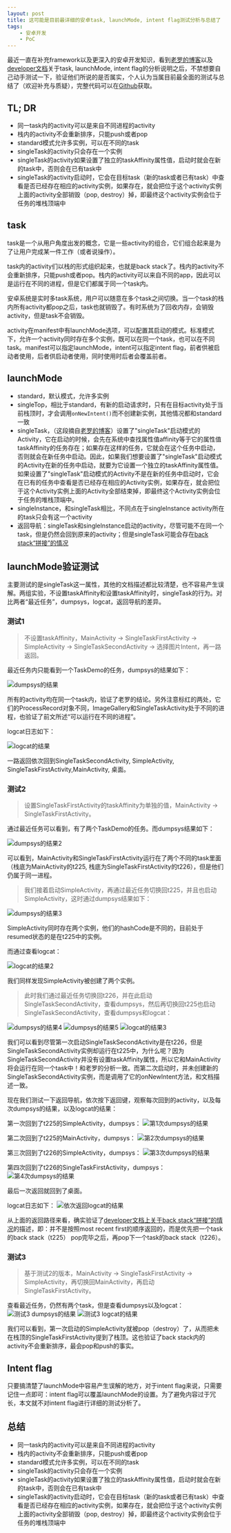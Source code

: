 ```yaml
---
layout: post
title: 这可能是目前最详细的安卓task, launchMode, intent flag测试分析与总结了
tags:
    - 安卓开发
    - PoC
---
```


最近一直在补充framework以及更深入的安卓开发知识，看到[老罗的博客](http://blog.csdn.net/luoshengyang/article/details/6714543)以及[developer文档](http://developer.android.com/guide/components/tasks-and-back-stack.html)关于task, launchMode, intent flag的分析说明之后，不禁想要自己动手测试一下，验证他们所说的是否属实，个人认为当属目前最全面的测试与总结了（欢迎补充与质疑），完整代码可以在[Github](https://github.com/Piasy/AndroidPlayground/blob/master/showcase/TaskDemo)获取。

## TL; DR
+ 同一task内的activity可以是来自不同进程的activity
+ 栈内的activity不会重新排序，只能push或者pop
+ standard模式允许多实例，可以在不同的task
+ singleTask的activity只会存在一个实例
+ singleTask的activity如果设置了独立的taskAffinity属性值，启动时就会在新的task中，否则会在已有task中
+ singleTask的activity启动时，它会在目标task（新的task或者已有task）中查看是否已经存在相应的activity实例，如果存在，就会把位于这个activity实例上面的activity全部销毁（pop, destroy）掉，即最终这个activity实例会位于任务的堆栈顶端中

## task
task是一个从用户角度出发的概念，它是一些activity的组合，它们组合起来是为了让用户完成某一件工作（或者说操作）。

task内的activity们以栈的形式组织起来，也就是back stack了。栈内的activity不会重新排序，只能push或者pop。栈内的activity可以来自不同的app，因此可以是运行在不同的进程，但是它们都属于同一个task内。

安卓系统是实时多task系统，用户可以随意在多个task之间切换。当一个task的栈内所有activity都pop之后，task也就销毁了。有时系统为了回收内存，会销毁activity，但是task不会销毁。

activity在manifest中有launchMode选项，可以配置其启动的模式。标准模式下，允许一个activity同时存在多个实例，既可以在同一个task，也可以在不同task。manifest可以指定launchMode，intent可以指定intent flag，前者供被启动者使用，后者供启动者使用，同时使用时后者会覆盖前者。

## launchMode

+ standard，默认模式，允许多实例
+ singleTop，相比于standard，有新的启动请求时，只有在目标activity处于当前栈顶时，才会调用`onNewIntent()`而不创建新实例，其他情况都和standard一致
+ singleTask，（这段摘自[老罗的博客](http://blog.csdn.net/luoshengyang/article/details/6714543)）设置了"singleTask"启动模式的Activity，它在启动的时候，会先在系统中查找属性值affinity等于它的属性值taskAffinity的任务存在；如果存在这样的任务，它就会在这个任务中启动，否则就会在新任务中启动。因此，如果我们想要设置了"singleTask"启动模式的Activity在新的任务中启动，就要为它设置一个独立的taskAffinity属性值。如果设置了"singleTask"启动模式的Activity不是在新的任务中启动时，它会在已有的任务中查看是否已经存在相应的Activity实例，如果存在，就会把位于这个Activity实例上面的Activity全部结束掉，即最终这个Activity实例会位于任务的堆栈顶端中。
+ singleInstance，和singleTask相比，不同点在于singleInstance activity所在的task只会有这一个activity
+ 返回导航：singleTask和singleInstance启动的activity，尽管可能不在同一个task，但是仍然会回到原来的activity；但是singleTask可能会存在[back stack“拼接”的情况](http://developer.android.com/images/fundamentals/diagram_backstack_singletask_multiactivity.png)

## launchMode验证测试
主要测试的是singleTask这一属性，其他的文档描述都比较清楚，也不容易产生误解。两组实验，不设置taskAffinity和设置taskAffinity时，singleTask的行为。对比两者“最近任务”，dumpsys，logcat，返回导航的差异。

### 测试1

> 不设置taskAffinity，MainActivity -> SingleTaskFirstActivity -> SimpleActivity -> SingleTaskSecondActivity -> 选择图片Intent，再一路返回。

最近任务内只能看到一个TaskDemo的任务，dumpsys的结果如下：

<img src="/img/201603/test_result_no_task_affinity_dumpsys.jpg" alt="dumpsys的结果">

所有的activity均在同一个task内，验证了老罗的结论。另外注意标红的两处，它们的ProcessRecord对象不同，ImageGallery和SingleTaskActivity处于不同的进程，也验证了前文所述“可以运行在不同的进程”。

logcat日志如下：

<img src="/img/201603/test_result_no_task_affinity_logcat.png" alt="logcat的结果">

一路返回依次回到SingleTaskSecondActivity, SimpleActivity, SingleTaskFirstActivity,MainActivity, 桌面。 

### 测试2

> 设置SingleTaskFirstActivity的taskAffinity为单独的值，MainActivity -> SingleTaskFirstActivity。

通过最近任务可以看到，有了两个TaskDemo的任务。而dumpsys结果如下：

<img src="/img/201603/test_result_task_affinity_dumpsys.jpg" alt="dumpsys的结果2">

可以看到，MainActivity和SingleTaskFirstActivity运行在了两个不同的task里面（栈底为MainActivity的t225, 栈底为SingleTaskFirstActivity的t226），但是他们仍属于同一进程。

> 我们接着启动SimpleActivity，再通过最近任务切换回t225，并且也启动SimpleActivity，这时通过dumpsys结果如下：

<img src="/img/201603/test_result_multiple_instance_dumpsys.jpg" alt="dumpsys的结果3">

SimpleActivity同时存在两个实例，他们的hashCode是不同的，目前处于resumed状态的是在t225中的实例。

而通过查看logcat：

<img src="/img/201603/test_result_multiple_instance_logcat.png" alt="logcat的结果2">

我们同样发现SimpleActivity被创建了两个实例。

> 此时我们通过最近任务切换回t226，并在此启动SingleTaskSecondActivity，查看dumpsys，然后再切换回t225也启动SingleTaskSecondActivity，查看dumpsys和logcat：

<img src="/img/201603/test_result_multiple_instance_dumpsys2.jpg" alt="dumpsys的结果4">
<img src="/img/201603/test_result_multiple_instance_dumpsys3.jpg" alt="dumpsys的结果5">
<img src="/img/201603/test_result_multiple_instance_logcat2.png" alt="logcat的结果3">

我们可以看到尽管第一次启动SingleTaskSecondActivity是在t226，但是SingleTaskSecondActivity实例却运行在t225中，为什么呢？因为SingleTaskSecondActivity并没有设置taskAffinity属性，所以它和MainActivity将会运行在同一个task中！和老罗的分析一致。而第二次启动时，并未创建新的SingleTaskSecondActivity实例，而是调用了它的onNewIntent方法，和文档描述一致。

现在我们测试一下返回导航，依次按下返回键，观察每次回到的activity，以及每次dumpsys的结果，以及logcat的结果：

第一次回到了t225的SimpleActivity，dumpsys：
<img src="/img/201603/test_result_multiple_instance_back_dumpsys.jpg" alt="第1次dumpsys的结果">

第二次回到了t225的MainActivity，dumpsys：
<img src="/img/201603/test_result_multiple_instance_back_dumpsys2.jpg" alt="第2次dumpsys的结果">

第三次回到了t226的SimpleActivity，dumpsys：
<img src="/img/201603/test_result_multiple_instance_back_dumpsys3.jpg" alt="第3次dumpsys的结果">

第四次回到了t226的SingleTaskFirstActivity，dumpsys：
<img src="/img/201603/test_result_multiple_instance_back_dumpsys4.jpg" alt="第4次dumpsys的结果">

最后一次返回就回到了桌面。

logcat日志如下：
<img src="/img/201603/test_result_multiple_instance_back_logcat.jpg" alt="依次返回logcat的结果">

从上面的返回路径来看，确实验证了[developer文档上关于back stack“拼接”的情况](http://developer.android.com/images/fundamentals/diagram_backstack_singletask_multiactivity.png)的描述，即：并不是按照most recent first的顺序返回的，而是优先把一个task的back stack（t225） pop完毕之后，再pop下一个task的back stack（t226）。

### 测试3
> 基于测试2的版本，MainActivity -> SingleTaskFirstActivity -> SimpleActivity，再切换回MainActivity，再启动SingleTaskFirstActivity。

查看最近任务，仍然有两个task，但是查看dumpsys以及logcat：
<img src="/img/201603/test_result_destroy_top_dumpsys.jpg" alt="测试3 dumpsys的结果">
<img src="/img/201603/test_result_destroy_top_logcat.jpg" alt="测试3 logcat的结果">

我们可以看到，第一次启动的SimpleActivity就被pop（destroy）了，从而把未在栈顶的SingleTaskFirstActivity提到了栈顶。这也验证了back stack内的activity不会重新排序，最会pop和push的事实。

## Intent flag
只要搞清楚了launchMode中容易产生误解的地方，对于intent flag来说，只需要记住一点即可：intent flag可以覆盖launchMode的设置。为了避免内容过于冗长，本文就不对intent flag进行详细的测试分析了。

## 总结
+ 同一task内的activity可以是来自不同进程的activity
+ 栈内的activity不会重新排序，只能push或者pop
+ standard模式允许多实例，可以在不同的task
+ singleTask的activity只会存在一个实例
+ singleTask的activity如果设置了独立的taskAffinity属性值，启动时就会在新的task中，否则会在已有task中
+ singleTask的activity启动时，它会在目标task（新的task或者已有task）中查看是否已经存在相应的activity实例，如果存在，就会把位于这个activity实例上面的activity全部销毁（pop, destroy）掉，即最终这个activity实例会位于任务的堆栈顶端中
